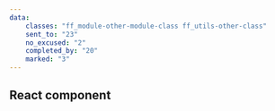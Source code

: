 ```yaml
---
data:
    classes: "ff_module-other-module-class ff_utils-other-class"
    sent_to: "23"
    no_excused: "2" 
    completed_by: "20" 
    marked: "3"
---
```


## React component 

<div data-ff_module-progress=""/>
